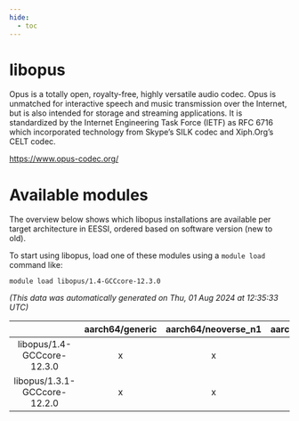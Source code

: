 ```yaml
---
hide:
  - toc
---
```


libopus
=======


Opus is a totally open, royalty-free, highly versatile audio codec. Opus is unmatched for interactive speech and music transmission over the Internet, but is also intended for storage and streaming applications. It is standardized by the Internet Engineering Task Force (IETF) as RFC 6716 which incorporated technology from Skype’s SILK codec and Xiph.Org’s CELT codec.

https://www.opus-codec.org/
# Available modules


The overview below shows which libopus installations are available per target architecture in EESSI, ordered based on software version (new to old).

To start using libopus, load one of these modules using a `module load` command like:

```shell
module load libopus/1.4-GCCcore-12.3.0
```

*(This data was automatically generated on Thu, 01 Aug 2024 at 12:35:33 UTC)*  

| |aarch64/generic|aarch64/neoverse_n1|aarch64/neoverse_v1|x86_64/generic|x86_64/amd/zen2|x86_64/amd/zen3|x86_64/intel/haswell|x86_64/intel/skylake_avx512|
| :---: | :---: | :---: | :---: | :---: | :---: | :---: | :---: | :---: |
|libopus/1.4-GCCcore-12.3.0|x|x|x|x|x|x|x|x|
|libopus/1.3.1-GCCcore-12.2.0|x|x|x|x|x|x|x|x|
